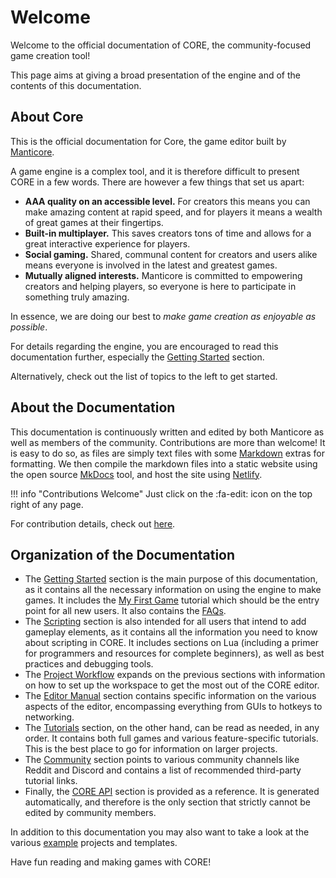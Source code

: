# Welcome

Welcome to the official documentation of CORE, the community-focused game creation tool!

This page aims at giving a broad presentation of the engine and of the contents of this
documentation.

## About Core

This is the official documentation for Core, the game editor built by [Manticore].

A game engine is a complex tool, and it is therefore difficult to present CORE in a few words. There
are however a few things that set us apart:

- **AAA quality on an accessible level.**  For creators this means you can make amazing content at
  rapid speed, and for players it means a wealth of great games at their fingertips.
- **Built-in multiplayer.** This saves creators tons of time and allows for a great interactive
  experience for players.
- **Social gaming.** Shared, communal content for creators and users alike means everyone is
  involved in the latest and greatest games.
- **Mutually aligned interests.** Manticore is committed to empowering creators and helping players,
  so everyone is here to participate in something truly amazing.

In essence, we are doing our best to _make game creation as enjoyable as possible_.

For details regarding the engine, you are encouraged to read this documentation further, especially
the [Getting Started] section.

Alternatively, check out the list of topics to the left to get started.

## About the Documentation

This documentation is continuously written and edited by both Manticore as well as members of the
community. Contributions are more than welcome! It is easy to do so, as files are simply text files
with some [Markdown] extras for formatting. We then compile the markdown files into a static website
using the open source [MkDocs] tool, and host the site using [Netlify].

!!! info "Contributions Welcome"
    Just click on the :fa-edit: icon on the top right of any page.

For contribution details, check out [here](https://github.com/ManticoreGamesInc/Documentation).

## Organization of the Documentation

- The [Getting Started] section is the main purpose of this documentation, as it contains all the
  necessary information on using the engine to make games. It includes the [My First Game] tutorial
  which should be the entry point for all new users. It also contains the [FAQs].
- The [Scripting] section is also intended for all users that intend to add gameplay elements, as it
  contains all the information you need to know about scripting in CORE. It includes sections on Lua
  (including a primer for programmers and resources for complete beginners), as well as best
  practices and debugging tools.
- The [Project Workflow] expands on the previous sections with information on
  how to set up the workspace to get the most out of the CORE editor.
- The [Editor Manual] section contains specific information on the various
  aspects of the editor, encompassing everything from GUIs to hotkeys to networking.
- The [Tutorials] section, on the other hand, can be read as needed, in any order. It contains both
  full games and various feature-specific tutorials. This is the best place to go for information on
  larger projects.
- The [Community] section points to various community channels like Reddit and Discord and contains
  a list of recommended third-party tutorial links.
- Finally, the [CORE API] section is provided as a reference. It is generated automatically,
  and therefore is the only section that strictly cannot be edited by community members.

In addition to this documentation you may also want to take a look at the various [example]
projects and templates.

Have fun reading and making games with CORE!

[Manticore]: http://www.manticoregames.com/

[Getting Started]: /getting_started/step_by_step
[Markdown]:https://daringfireball.net/projects/markdown/syntax
[MkDocs]: https://www.mkdocs.org/
[ReadTheDocs]: https://readthedocs.org/
[Netlify]: https://www.netlify.com
[Godot]: https://godot.readthedocs.io/en/3.0/
[Material]: https://squidfunk.github.io/mkdocs-material

[General]: /general/about
[FAQs]: /general/faqs
[My First Game]: /getting_started/my_first_game
[Scripting]: /scripting/lua/introduction
[Project Workflow]: /project_workflow/project_setup
[Editor Manual]: /editor/overview
[Tutorials]: /tutorials/full_games/fps/ffa-fps
[Community]: /community/links
[example]: /examples/links
[CORE API]: /core_api/coming_soon